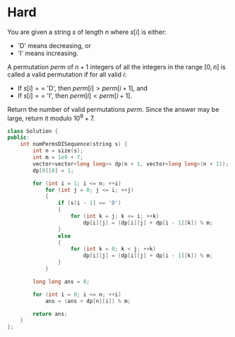 # Hard

You are given a string $s$ of length $n$ where $s[i]$ is either:

- 'D' means decreasing, or
- 'I' means increasing.

A permutation $perm$ of $n + 1$ integers of all the integers in the range $[0, n]$ is called a valid permutation if for all valid $i$:

- If $s[i] ==$ 'D', then $perm[i] > perm[i + 1]$, and
- If $s[i] ==$ 'I', then $perm[i] < perm[i + 1]$.

Return the number of valid permutations $perm$. Since the answer may be large, return it modulo $10^9 + 7$.

```cpp
class Solution {
public:
    int numPermsDISequence(string s) {
        int n = size(s);
        int m = 1e9 + 7;
        vector<vector<long long>> dp(n + 1, vector<long long>(n + 1));
        dp[0][0] = 1;

        for (int i = 1; i <= n; ++i)
            for (int j = 0; j <= i; ++j)
            {
                if (s[i - 1] == 'D')
                {
                    for (int k = j; k <= i; ++k)
                        dp[i][j] = (dp[i][j] + dp[i - 1][k]) % m;
                }
                else
                {
                    for (int k = 0; k < j; ++k)
                        dp[i][j] = (dp[i][j] + dp[i - 1][k]) % m;
                }
            }

        long long ans = 0;

        for (int i = 0; i <= n; ++i)
            ans = (ans + dp[n][i]) % m;

        return ans;
    }
};
```
